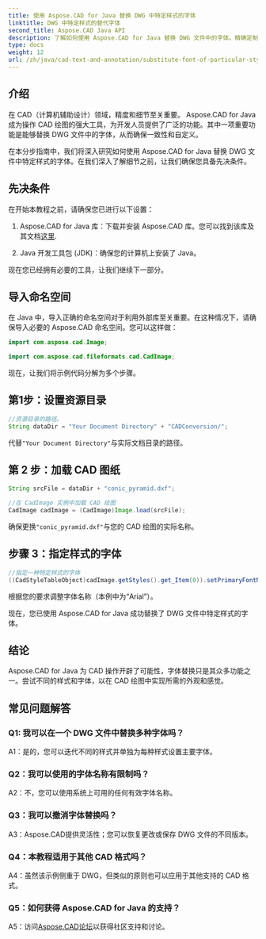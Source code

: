```yaml
---
title: 使用 Aspose.CAD for Java 替换 DWG 中特定样式的字体
linktitle: DWG 中特定样式的替代字体
second_title: Aspose.CAD Java API
description: 了解如何使用 Aspose.CAD for Java 替换 DWG 文件中的字体。精确定制样式的分步指南。
type: docs
weight: 12
url: /zh/java/cad-text-and-annotation/substitute-font-of-particular-style-in-dwg/
---
```

## 介绍

在 CAD（计算机辅助设计）领域，精度和细节至关重要。 Aspose.CAD for Java 成为操作 CAD 绘图的强大工具，为开发人员提供了广泛的功能。其中一项重要功能是能够替换 DWG 文件中的字体，从而确保一致性和自定义。

在本分步指南中，我们将深入研究如何使用 Aspose.CAD for Java 替换 DWG 文件中特定样式的字体。在我们深入了解细节之前，让我们确保您具备先决条件。

## 先决条件

在开始本教程之前，请确保您已进行以下设置：

1.  Aspose.CAD for Java 库：下载并安装 Aspose.CAD 库。您可以找到该库及其文档[这里](https://releases.aspose.com/cad/java/).

2. Java 开发工具包 (JDK)：确保您的计算机上安装了 Java。

现在您已经拥有必要的工具，让我们继续下一部分。

## 导入命名空间

在 Java 中，导入正确的命名空间对于利用外部库至关重要。在这种情况下，请确保导入必要的 Aspose.CAD 命名空间。您可以这样做：

```java
import com.aspose.cad.Image;

import com.aspose.cad.fileformats.cad.CadImage;

```

现在，让我们将示例代码分解为多个步骤。

## 第1步：设置资源目录

```java
//资源目录的路径。
String dataDir = "Your Document Directory" + "CADConversion/";
```

代替`"Your Document Directory"`与实际文档目录的路径。

## 第 2 步：加载 CAD 图纸

```java
String srcFile = dataDir + "conic_pyramid.dxf";

//在 CadImage 实例中加载 CAD 绘图
CadImage cadImage = (CadImage)Image.load(srcFile);
```

确保更换`"conic_pyramid.dxf"`与您的 CAD 绘图的实际名称。

## 步骤 3：指定样式的字体

```java
//指定一种特定样式的字体
((CadStyleTableObject)cadImage.getStyles().get_Item(0)).setPrimaryFontName("Arial");
```

根据您的要求调整字体名称（本例中为“Arial”）。

现在，您已使用 Aspose.CAD for Java 成功替换了 DWG 文件中特定样式的字体。

## 结论

Aspose.CAD for Java 为 CAD 操作开辟了可能性，字体替换只是其众多功能之一。尝试不同的样式和字体，以在 CAD 绘图中实现所需的外观和感觉。

## 常见问题解答

### Q1: 我可以在一个 DWG 文件中替换多种字体吗？

A1：是的，您可以迭代不同的样式并单独为每种样式设置主要字体。

### Q2：我可以使用的字体名称有限制吗？

A2：不，您可以使用系统上可用的任何有效字体名称。

### Q3：我可以撤消字体替换吗？

A3：Aspose.CAD提供灵活性；您可以恢复更改或保存 DWG 文件的不同版本。

### Q4：本教程适用于其他 CAD 格式吗？

A4：虽然该示例侧重于 DWG，但类似的原则也可以应用于其他支持的 CAD 格式。

### Q5：如何获得 Aspose.CAD for Java 的支持？

A5：访问[Aspose.CAD论坛](https://forum.aspose.com/c/cad/19)以获得社区支持和讨论。
